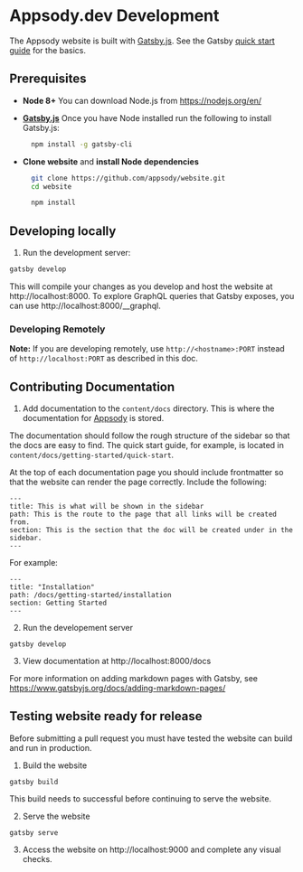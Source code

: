 # Appsody.dev Development

The Appsody website is built with [Gatsby.js](https://www.gatsbyjs.org/). See the Gatsby [quick start guide](https://www.gatsbyjs.org/docs/quick-start) for the basics.

## Prerequisites

- **Node 8+**
  You can download Node.js from https://nodejs.org/en/
  
- [**Gatsby.js**](https://www.gatsbyjs.org)
  Once you have Node installed run the following to install Gatsby.js:
  ``` bash
    npm install -g gatsby-cli
  ```
- **Clone website** and **install Node dependencies**
  ``` bash
    git clone https://github.com/appsody/website.git
    cd website

    npm install
  ```

## Developing locally

1. Run the development server:

``` bash
gatsby develop
```

This will compile your changes as you develop and host the website at http://localhost:8000. To explore GraphQL queries that Gatsby exposes, you can use http://localhost:8000/__graphql.

### Developing Remotely
**Note:** If you are developing remotely, use `http://<hostname>:PORT` instead of `http://localhost:PORT` as described in this doc.

## Contributing Documentation
1. Add documentation to the `content/docs` directory. This is where the documentation for [Appsody](https://appsody.dev/docs) is stored.

The documentation should follow the rough structure of the sidebar so that the docs are easy to find. The quick start guide, for example, is located in `content/docs/getting-started/quick-start`.

At the top of each documentation page you should include frontmatter so that the website can render the page correctly. Include the following:

```
---
title: This is what will be shown in the sidebar
path: This is the route to the page that all links will be created from.
section: This is the section that the doc will be created under in the sidebar.
---
```
For example:
```
---
title: "Installation"
path: /docs/getting-started/installation
section: Getting Started
---
```

2. Run the developement server
```
gatsby develop
```
3. View documentation at http://localhost:8000/docs

For more information on adding markdown pages with Gatsby, see https://www.gatsbyjs.org/docs/adding-markdown-pages/

## Testing website ready for release

Before submitting a pull request you must have tested the website can build and run in production.

1. Build the website
```
gatsby build
```
This build needs to successful before continuing to serve the website.

2. Serve the website
```
gatsby serve
```

3. Access the website on http://localhost:9000 and complete any visual checks.
   
   
